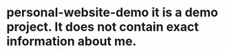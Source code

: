 personal-website-demo
    it is a demo project. It does not contain exact information about me.
=====================

